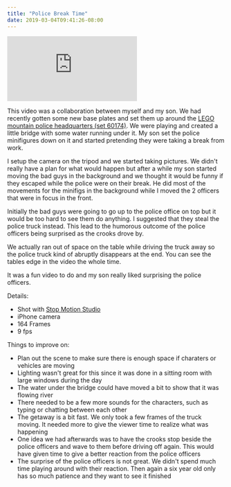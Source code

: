 ```yaml
---
title: "Police Break Time"
date: 2019-03-04T09:41:26-08:00
---
```


<!--more-->

<div class="youtube-responsive-container">
<iframe  src="https://www.youtube.com/embed/rnORJqWUQwk" frameborder="0" allow="accelerometer; autoplay; encrypted-media; gyroscope; picture-in-picture" allowfullscreen></iframe></div>

This video was a collaboration between myself and my son. We had recently gotten some new base plates and set them up around the [LEGO mountain police headquarters (set 60174)](https://shop.lego.com/en-CA/product/Mountain-Police-Headquarters-60174 "LEGO mountain police headquarters set 60174"). We were playing and created a little bridge with some water running under it. My son set the police minifigures down on it and started pretending they were taking a break from work. 

I setup the camera on the tripod and we started taking pictures. We didn't really have a plan for what would happen but after a while my son started moving the bad guys in the background and we thought it would be funny if they escaped while the police were on their break. He did most of the movements for the minifigs in the background while I moved the 2 officers that were in focus in the front.

Initially the bad guys were going to go up to the police office on top but it would be too hard to see them do anything. I suggested that they steal the police truck instead. This lead to the humorous outcome of the police officers being surprised as the crooks drove by.

We actually ran out of space on the table while driving the truck away so the police truck kind of abruptly disappears at the end. You can see the tables edge in the video the whole time.

It was a fun video to do and my son really liked surprising the police officers.



Details:

* Shot with [Stop Motion Studio](https://www.cateater.com/ "cateater - Stop Motion Studio") 
* iPhone camera
* 164 Frames
* 9 fps

Things to improve on:

* Plan out the scene to make sure there is enough space if charaters or vehicles are moving
* Lighting wasn't great for this since it was done in a sitting room with large windows during the day
* The water under the bridge could have moved a bit to show that it was flowing river
* There needed to be a few more sounds for the characters, such as typing or chatting between each other
* The getaway is a bit fast. We only took a few frames of the truck moving. It needed more to give the viewer time to realize what was happening
* One idea we had afterwards was to have the crooks stop beside the police officers and wave to them before driving off again. This would have given time to give a better reaction from the police officers
* The surprise of the police officers is not great. We didn't spend much time playing around with their reaction. Then again a six year old only has so much patience and they want to see it finished
